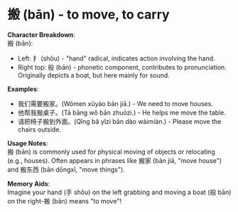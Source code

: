 # **搬 (bān) - to move, to carry**

**Character Breakdown**:  
搬 (bān):  
- Left: 扌 (shǒu) - "hand" radical, indicates action involving the hand.  
- Right top: 般 (bān) - phonetic component, contributes to pronunciation. Originally depicts a boat, but here mainly for sound.

**Examples**:  
- 我们需要搬家。(Wǒmen xūyào bān jiā.) - We need to move houses.  
- 他帮我搬桌子。(Tā bāng wǒ bān zhuōzi.) - He helps me move the table.  
- 请把椅子搬到外面。(Qǐng bǎ yǐzi bān dào wàimiàn.) - Please move the chairs outside.

**Usage Notes**:  
搬 (bān) is commonly used for physical moving of objects or relocating (e.g., houses). Often appears in phrases like 搬家 (bān jiā, "move house") and 搬东西 (bān dōngxī, "move things").

**Memory Aids**:  
Imagine your hand (手 shǒu) on the left grabbing and moving a boat (般 bān) on the right-搬 (bān) means "to move"!